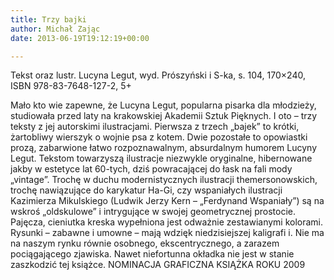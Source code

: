 ```yaml
---
title: Trzy bajki
author: Michał Zając
date: 2013-06-19T19:12:19+00:00

---
```

 

Tekst oraz lustr. Lucyna Legut, wyd. Prószyński i S-ka, s. 104, 170&#215;240, ISBN 978-83-7648-127-2, 5+


  Mało kto wie zapewne, że Lucyna Legut, popularna pisarka dla młodzieży, studiowała przed laty na krakowskiej Akademii Sztuk Pięknych. I oto – trzy teksty z jej autorskimi ilustracjami. Pierwsza z trzech „bajek” to krótki, żartobliwy wierszyk o wojnie psa z kotem. Dwie pozostałe to opowiastki prozą, zabarwione łatwo rozpoznawalnym, absurdalnym humorem Lucyny Legut. Tekstom towarzyszą ilustracje niezwykle oryginalne, hibernowane jakby w estetyce lat 60-tych, dziś powracającej do łask na fali mody „vintage”. Trochę w duchu modernistycznych ilustracji themersonowskich, trochę nawiązujące do karykatur Ha-Gi, czy wspaniałych ilustracji Kazimierza Mikulskiego (Ludwik Jerzy Kern – „Ferdynand Wspaniały”) są na wskroś „oldskulowe” i intrygujące w swojej geometrycznej prostocie. Pajęcza, cieniutka kreska wypełniona jest odważnie zestawianymi kolorami. Rysunki – zabawne i umowne – mają wdzięk niedzisiejszej kaligrafi i. Nie ma na naszym rynku równie osobnego, ekscentrycznego, a zarazem pociągającego zjawiska. Nawet niefortunna okładka nie jest w stanie zaszkodzić tej książce.
NOMINACJA GRAFICZNA KSIĄŻKA ROKU 2009
